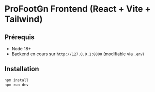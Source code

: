 # ProFootGn Frontend (React + Vite + Tailwind)

## Prérequis
- Node 18+
- Backend en cours sur `http://127.0.0.1:8000` (modifiable via `.env`)

## Installation
```bash
npm install
npm run dev
```